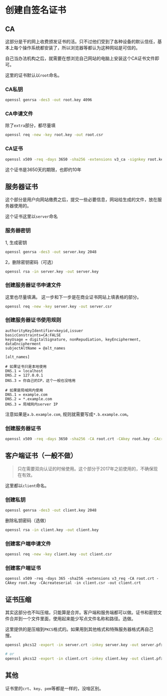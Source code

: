 # 创建自签名证书

## CA


这部分是干的网上收费颁发证书的活。只不过他们受到了各种设备的默认信任，基本上每个操作系统都安装了，所以浏览器等都认为这种网站是可信的。

自己当办法机构之后，就需要在想浏览自己网站的电脑上安装这个CA证书文件即可。

这里的证书默认以`root`命名。

### CA私钥
```bash
openssl genrsa -des3 -out root.key 4096
```

### CA申请文件

除了`extra`部分，都尽量填
```bash
openssl req -new -key root.key -out root.csr
```

### CA证书

```bash
openssl x509 -req -days 3650 -sha256 -extensions v3_ca -signkey root.key -in root.csr -out root.crt
```

这个证书是3650天的期限，也即约10年

## 服务器证书

这个部分是用户向网站缴费之后，提交一些必要信息，网站给生成的文件，放在服务器使用的。

这个证书这里以`server`命名


### 服务器密钥

1, 生成密钥

```bash
openssl genrsa -des3 -out server.key 2048
```

2，删除密钥密码（可选）

```bash
openssl rsa -in server.key -out server.key
```

### 创建服务器证书申请文件

这里也尽量填满。
这一步和下一步是在商业证书网站上填表格的部分。

```bash
openssl req -new -key server.key -out server.csr
```

### 创建服务器证书使用规则

```
authorityKeyIdentifier=keyid,issuer
basicConstraints=CA:FALSE
keyUsage = digitalSignature, nonRepudiation, keyEncipherment, dataEncipherment
subjectAltName = @alt_names

[alt_names]

# 如果证书只是本地使用
DNS.1 = localhost
DNS.2 = 127.0.0.1
DNS.3 = 你自己的IP，这个一般也没啥用

# 如果是局域网内使用
DNS.1 = example.com
DNS.2 = *.example.com
DNS.3 = 局域网内server IP
```

注意如果是`a.b.example.com`, 规则就需要写成`*.b.example.com`。

### 创建服务器证书

```bash
openssl x509 -req -days 3650 -sha256 -CA root.crt -CAkey root.key -CAcreateserial -in server.csr -out server.crt -extfile v3.ext
```

## 客户端证书（一般不做）

> 只在需要双向认证的时候使用。这个部分于2017年之前使用的，不确保现在有效。

这里都以`client`命名。

### 创建私钥

```bash
openssl genrsa -des3 -out client.key 2048
```

删除私钥密码（选做）

```bash
openssl rsa -in client.key -out client.key
```

### 创建客户端申请文件

```bash
openssl req -new -key client.key -out client.csr
```

### 创建客户端证书

```
openssl x509 -req -days 365 -sha256 -extensions v3_req -CA root.crt -CAkey root.key -CAcreateserial -in client.csr -out client.crt
```

## 证书压缩

其实这部分也不叫压缩，只能算是合并。客户端和服务端都可以做。证书和密钥文件合并到一个文件里面，使用起来能少写点文件名称和路径。选做。

这里提供的是压缩到`PKCS`格式的。如果用到其他格式和特殊服务器格式再自己搜。

```bash
openssl pkcs12 -export -in server.crt -inkey server.key -out server.pfx

# or
openssl pkcs12 -export -in client.crt -inkey client.key -out client.pfx

```

## 其他

证书里的`crt`、`key`、`pem`等都是一样的，没啥区别。